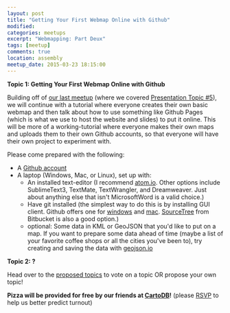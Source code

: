```yaml
---
layout: post
title: "Getting Your First Webmap Online with Github"
modified:
categories: meetups
excerpt: "Webmapping: Part Deux"
tags: [meetup]
comments: true
location: assembly
meetup_date: 2015-03-23 18:15:00
---
```


**Topic 1: Getting Your First Webmap Online with Github**

Building off of [our last meetup](/meetups/2015/02/23/first-meetup/) (where we covered [Presentation Topic #5](https://github.com/MaptimeCalgary/maptimecalgary.github.io/issues/5)), we will continue with a tutorial where everyone creates their own basic webmap and then talk about how to use something like Github Pages (which is what we use to host the website and slides) to put it online. This will be more of a working-tutorial where everyone makes their own maps and uploads them to their own Github accounts, so that everyone will have their own project to experiment with.

Please come prepared with the following:

* A [Github account](https://github.com/join)
* A laptop (Windows, Mac, or Linux), set up with:
  * An installed text-editor (I recommend [atom.io](http://atom.io). Other options include SublimeText3, TextMate, TextWrangler, and Dreamweaver. Just about anything else that isn't MicrosoftWord is a valid choice.)
  * Have git installed (the simplest way to do this is by installing GUI client. Github offers one for [windows](https://windows.github.com/) and [mac](https://mac.github.com/). [SourceTree](http://www.sourcetreeapp.com/) from Bitbucket is also a good option.)
  * optional: Some data in KML or GeoJSON that you'd like to put on a map. If you want to prepare some data ahead of time (maybe a list of your favorite coffee shops or all the cities you've been to), try creating and saving the data with [geojson.io](http://geojson.io/)

**Topic 2: ?**

Head over to the [proposed topics](https://github.com/MaptimeCalgary/maptimecalgary.github.io/labels/presentation%20topic%20suggestion) to vote on a topic OR propose your own topic!

**Pizza will be provided for free by our friends at [CartoDB](http://cartodb.com/)!** (please [RSVP](http://www.meetup.com/MaptimeCalgary/events/220964415/) to help us better predict turnout)
